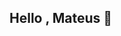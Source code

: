 ## Hello , Mateus 👋

<!--
**Mimozsmith-cpp/MImozsmith-cpp** is a ✨ _special_ ✨ repository because its `README.md` (this file) appears on your GitHub profile.

Here are some ideas to get you started:

- 🔭 I’m currently working on ...
- 🌱 I’m currently learning in IFPB - ADS
- 👯 I’m looking to collaborate on IndieVillan
- 🤔 I’m looking for help with ...
- 💬 Ask me about AstroFisica
- 📫 How to reach me: ...
- 😄 Pronouns: ...
- ⚡ Fun fact: ...
-->
